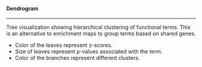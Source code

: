 #### Dendrogram
---------------

Tree visualization showing hierarchical clustering of functional terms. This is an alternative to
enrichment maps to group terms based on shared genes.
- Color of the leaves represent z-scores.
- Size of leaves represent p-values associated with the term.
- Color of the branches represent different clusters.

